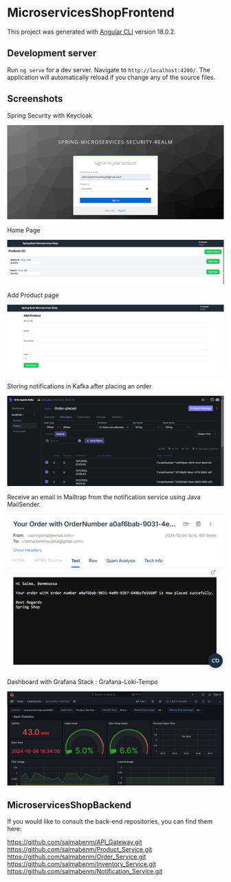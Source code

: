 # MicroservicesShopFrontend

This project was generated with [Angular CLI](https://github.com/angular/angular-cli) version 18.0.2.

## Development server

Run `ng serve` for a dev server. Navigate to `http://localhost:4200/`. The application will automatically reload if you change any of the source files.

## Screenshots

Spring Security with Keycloak

![auth.png](screenshots/auth.png)

Home Page

![home.png](screenshots/home.png)

Add Product page

![create_product.png](screenshots/create_product.png)

Storing notifications in Kafka after placing an order

![kafka.png](screenshots/kafka.png)

Receive an email in Mailtrap from the notification service using Java MailSender.

![mailTrap.png](screenshots/mailTrap.png)

Dashboard with Grafana Stack : Grafana-Loki-Tempo

![grafana.png](screenshots/grafana.png)

## MicroservicesShopBackend

If you would like to consult the back-end repositories, you can find them here:

https://github.com/salmabenm/API_Gateway.git
https://github.com/salmabenm/Product_Service.git
https://github.com/salmabenm/Order_Service.git
https://github.com/salmabenm/Inventory_Service.git
https://github.com/salmabenm/Notification_Service.git


